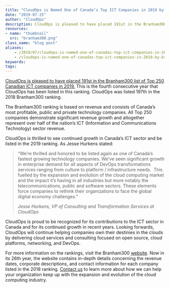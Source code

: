 ```yaml
---
title: "CloudOps is Named One of Canada’s Top ICT Companies in 2019 by Branham300"
date: "2019-07-25"
author: "CloudOps"
description: CloudOps is pleased to have placed 191st in the Branham300 list of Top 250 Canadian ICT companies in 2019.
resources:
- name: "thumbnail"
  src: "branham300.png"
class_name: "blog post"
aliases:
    - /2019/07/cloudops-is-named-one-of-canadas-top-ict-companies-in-2019-by-branham300/
    - /cloudops-is-named-one-of-canadas-top-ict-companies-in-2019-by-branham300/
keywords:
tags:
---
```


<p><a href="https://branhamgroup.com/2019%20B300%20Listing/cloudops/">CloudOps is pleased to have placed 191st in the Branham300 list of Top 250 Canadian ICT companies in 2019.</a> This is the fourth consecutive year that CloudOps has been listed in this ranking. CloudOps was listed 197th in the 2018 Branham300 ranking.</p>

<p>The Branham300 ranking is based on revenue and consists of Canada’s most profitable, public and private technology companies. All Top 250 companies demonstrate significant revenue growth and altogether represent over half of the nation’s ICT (Information and Communications Technology) sector revenue.</p>

<p>CloudOps is thrilled to see continued growth in Canada’s ICT sector and be listed in the 2019 ranking. As Jesse Hurkens stated:</p>

<blockquote class="wp-block-quote"><p>“We’re thrilled and honored to be listed again as one of Canada’s fastest growing technology companies. We’ve seen significant growth in enterprise demand for all aspects of DevOps transformations services ranging from culture to platform / infrastructure needs.&nbsp; This fuelled by the expansion and evolution of the cloud computing market and the impact it’s having in all industries but more notably the telecommunications, public and software sectors.  These elements force companies to rethink their organizations to face the global digital economy challenges.”&nbsp;</p><p><cite>Jesse Hurkens, VP of Consulting and Transformation Services at CloudOps</cite></p></blockquote>

<p>CloudOps is proud to be recognized for its contributions to the ICT sector in Canada and for its continued growth in recent years. Looking forwards, CloudOps will continue helping companies own their destinies in the clouds by delivering cloud services and consulting focused on open source, cloud platforms, networking, and DevOps.</p>

<p>For more information on the rankings, visit the Branham300 <a href="https://www.branham300.com/index.php">website</a>. Now in its 26th year, the website contains in-depth details concerning the revenue dates, corporate descriptions, and contact information for each company listed in the 2018 ranking. <a href="mailto: info@cloudops.com">Contact us</a> to learn more about how we can help your organization keep up with the expansion and evolution of the cloud computing industry.</p>